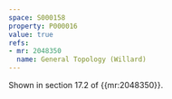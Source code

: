 ```yaml
---
space: S000158
property: P000016
value: true
refs:
- mr: 2048350
  name: General Topology (Willard)
---
```


Shown in section 17.2 of {{mr:2048350}}.
